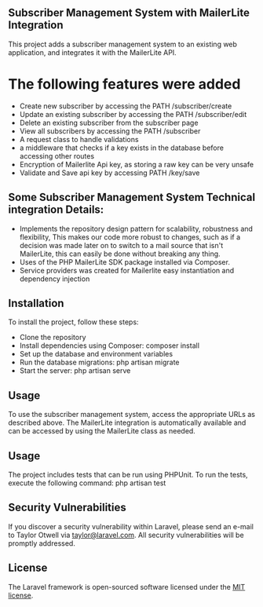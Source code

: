 ## Subscriber Management System with MailerLite Integration

This project adds a subscriber management system to an existing web application, and integrates it with the MailerLite API.


# The following features were added 
- Create new subscriber by accessing the PATH /subscriber/create
- Update an existing subscriber by accessing the PATH /subscriber/edit
- Delete an existing subscriber from the subscriber page
- View all subscribers by accessing the PATH /subscriber
- A request class to handle validations
- a middleware that checks if a key exists in the database before accessing other routes
- Encryption of Mailerlite Api key, as storing a raw key can be very unsafe
- Validate and Save api key by accessing PATH /key/save


## Some Subscriber Management System Technical integration Details:

- Implements the repository design pattern for scalability, robustness and flexibility, This makes our code more robust to changes, such as if a decision was made later on to switch to a mail source that isn't MailerLite, this can easily be done without breaking any thing.
- Uses of the PHP MailerLite SDK package installed via Composer.
- Service providers was created for Mailerlite easy instantiation and dependency injection 

## Installation
To install the project, follow these steps:

- Clone the repository
- Install dependencies using Composer: composer install
- Set up the database and environment variables
- Run the database migrations: php artisan migrate
- Start the server: php artisan serve

## Usage
To use the subscriber management system, access the appropriate URLs as described above. The MailerLite integration is automatically available and can be accessed by using the MailerLite class as needed.

## Usage

The project includes tests that can be run using PHPUnit. To run the tests, execute the following command: php artisan test

## Security Vulnerabilities

If you discover a security vulnerability within Laravel, please send an e-mail to Taylor Otwell via [taylor@laravel.com](mailto:taylor@laravel.com). All security vulnerabilities will be promptly addressed.

## License

The Laravel framework is open-sourced software licensed under the [MIT license](https://opensource.org/licenses/MIT).
